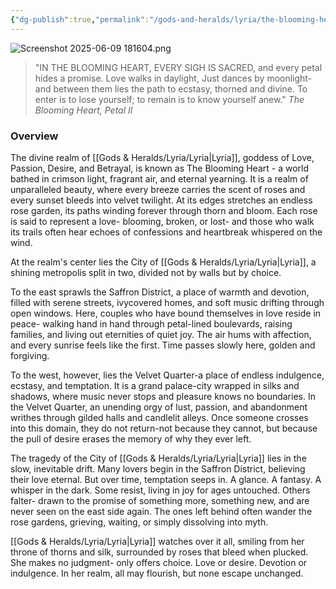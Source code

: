 ```yaml
---
{"dg-publish":true,"permalink":"/gods-and-heralds/lyria/the-blooming-heart/","updated":"2025-06-09T21:38:58.953+01:00"}
---
```



![Screenshot 2025-06-09 181604.png](/img/user/Admin/Attachments/Screenshot%202025-06-09%20181604.png)

> "IN THE BLOOMING HEART, EVERY SIGH IS SACRED, and every petal hides a promise. Love walks in daylight, Just dances by moonlight-and between them lies the path to ecstasy, thorned and divine. To enter is to lose yourself; to remain is to know yourself anew." <cite> The Blooming Heart, Petal II </cite>

### Overview
The divine realm of [[Gods & Heralds/Lyria/Lyria\|Lyria]], goddess of Love, Passion, Desire, and Betrayal, is known as The Blooming Heart - a world bathed in crimson light, fragrant air, and eternal yearning. It is a realm of unparalleled beauty, where every breeze carries the scent of roses and every sunset bleeds into velvet twilight. At its edges stretches an endless rose garden, its paths winding forever through thorn and bloom. Each rose is said to represent a love- blooming, broken, or lost- and those who walk its trails often hear echoes of confessions and heartbreak whispered on the wind.

At the realm's center lies the City of [[Gods & Heralds/Lyria/Lyria\|Lyria]], a shining metropolis split in two, divided not by walls but by choice.

To the east sprawls the Saffron District, a place of warmth and devotion, filled with serene streets, ivycovered homes, and soft music drifting through open windows. Here, couples who have bound themselves in love reside in peace- walking hand in hand through petal-lined boulevards, raising families, and living out eternities of quiet joy. The air hums with affection, and every sunrise feels like the first. Time passes slowly here, golden and forgiving.

To the west, however, lies the Velvet Quarter-a place of endless indulgence, ecstasy, and temptation. It is a grand palace-city wrapped in silks and shadows, where music never stops and pleasure knows no boundaries. In the Velvet Quarter, an unending orgy of lust, passion, and abandonment writhes through gilded halls and candlelit alleys. Once someone crosses into this domain, they do not return-not because they cannot, but because the pull of desire erases the memory of why they ever left.

The tragedy of the City of [[Gods & Heralds/Lyria/Lyria\|Lyria]] lies in the slow, inevitable drift. Many lovers begin in the Saffron District, believing their love eternal. But over time, temptation seeps in. A glance. A fantasy. A whisper in the dark. Some resist, living in joy for ages untouched. Others falter- drawn to the promise of something more, something new, and are never seen on the east side again. The ones left behind often wander the rose gardens, grieving, waiting, or simply dissolving into myth.

[[Gods & Heralds/Lyria/Lyria\|Lyria]] watches over it all, smiling from her throne of thorns and silk, surrounded by roses that bleed when plucked. She makes no judgment- only offers choice. Love or desire. Devotion or indulgence. In her realm, all may flourish, but none escape unchanged.